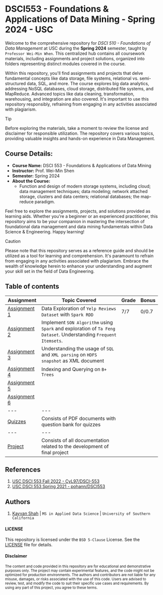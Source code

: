# DSCI553 - Foundations & Applications of Data Mining - Spring 2024 - USC
Welcome to the comprehensive repository for _DSCI 510 - Foundations of Data Management_ at USC during the __Spring 2024__ semester, taught by `Professor Wei-Min When`. This centralized hub contains all coursework materials, including assignments and project solutions, organized into folders representing distinct modules covered in the course.

Within this repository, you'll find assignments and projects that delve fundamental concepts like data storage, file systems, relational vs. semi-structured data, SQL, and more. The course explores big data analytics, addressing NoSQL databases, cloud storage, distributed file systems, and MapReduce. Advanced topics like data cleaning, transformation, warehousing, and integration are also covered. It's important to use this repository responsibly, refraining from engaging in any activities associated with plagiarism.

> [!TIP]
> Before exploring the materials, take a moment to review the license and disclaimer for responsible utilization. The repository covers various topics, providing valuable insights and hands-on experience in Data Management.

## Course Details:
- **Course Name:** DSCI 553 - Foundations & Applications of Data Mining
- **Instructor:** Prof. Wei-Min Shen
- **Semester:** Spring 2024
- **About the Course:**
  - Function and design of modern storage systems, including cloud; data management
techniques; data modeling; network attached storage, clusters and data centers;
relational databases; the map-reduce paradigm.

Feel free to explore the assignments, projects, and solutions provided as learning aids. Whether you're a beginner or an experienced practitioner, this repository aims to be your companion in mastering the intersection of foundational data management and data mining fundamentals within Data Science & Engineering. Happy learning!

> [!CAUTION]
> Please note that this repository serves as a reference guide and should be utilized as a tool for learning and comprehension. It's paramount to refrain from engaging in any activities associated with plagiarism. Embrace the wealth of knowledge herein to enhance your understanding and augment your skill set in the field of Data Engineering.

## Table of contents
| Assignment | Topic Covered                 | Grade | Bonus |
|------------|-------------------------------|-------|-------|
| [Assignment 1](/assignment-1) | Data Exploration of `Yelp Reviews Dataset` with `Spark RDD` | 7/7 | 0/0.7 |
| [Assignment 2](/assignment-2) | Implement `SON Algorithm` using `Spark` and exploration of `Ta Feng Dataset`. Understanding `Frequent Itemsets`. |
| [Assignment 3](/assignment-3) | Understanding the usage of `SQL` and `XML parsing` on `HDFS snapshot` as XML document |
| [Assignment 4](/assignment-4) | Indexing and Querying on `B+ Trees` |
| [Assignment 5](/assignment-5) |  |
| [Assignment 6](/assignment-6) |  |
| --- | --- |
| [Quizzes](/quizzes) | Consists of PDF documents with question bank for quizzes |
| --- | --- |
| [Project](/project) | Consists of all documentation related to the development of final project |

## References
1. [USC DSCI 553 Fall 2022 - CyL97/DSCI-553](https://github.com/CyL97/DSCI-553)
2. [USC DSCI 553 Spring 2021 - pohann/DSCI553](https://github.com/pohann/DSCI553)

## Authors
1. [Kayvan Shah](https://github.com/KayvanShah1) | `MS in Applied Data Science` | `University of Southern California`

#### LICENSE
This repository is licensed under the `BSD 5-Clause` License. See the [LICENSE](LICENSE) file for details.

#### Disclaimer

<sub>
The content and code provided in this repository are for educational and demonstrative purposes only. The project may contain experimental features, and the code might not be optimized for production environments. The authors and contributors are not liable for any misuse, damages, or risks associated with the use of this code. Users are advised to review, test, and modify the code to suit their specific use cases and requirements. By using any part of this project, you agree to these terms.
</sub>